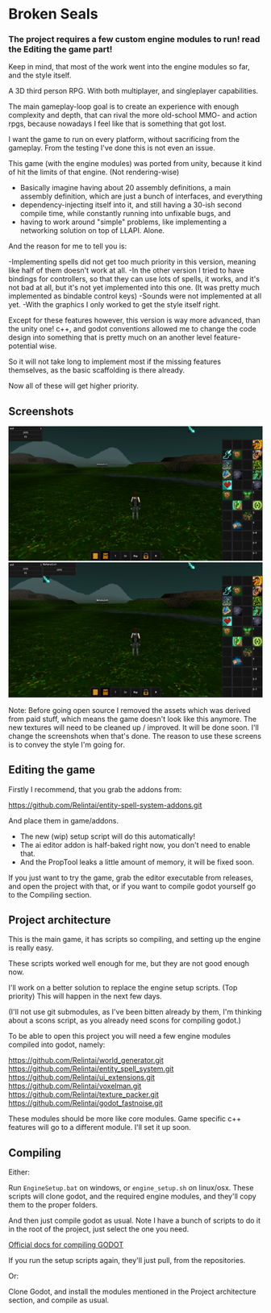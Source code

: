 # Broken Seals

### The project requires a few custom engine modules to run! read the Editing the game part!

Keep in mind, that most of the work went into the engine modules so far, and the style itself.

A 3D third person RPG. With both multiplayer, and singleplayer capabilities.

The main gameplay-loop goal is to create an experience with enough complexity and depth, that can rival the more old-school MMO- and action rpgs, because nowadays I feel like that is something that got lost.

I want the game to run on every platform, without sacrificing from the gameplay. From the testing I've done this is not even an issue.

This game (with the engine modules) was ported from unity, because it kind of hit the limits of that engine. (Not rendering-wise)

* Basically imagine having about 20 assembly definitions, a main assembly definition, which are just a bunch of interfaces, and everything 
* dependency-injecting itself into it, and still having a 30-ish second compile time, while constantly running into unfixable bugs, and 
* having to work around "simple" problems, like implementing a networking solution on top of LLAPI. Alone.

And the reason for me to tell you is:

-Implementing spells did not get too much priority in this version, meaning like half of them doesn't work at all.
-In the other version I tried to have bindings for controllers, so that they can use lots of spells, it works, and it's not bad at all, but it's not yet implemented into this one. (It was pretty much implemented as bindable control keys)
-Sounds were not implemented at all yet.
-With the graphics I only worked to get the style itself right.

Except for these features however, this version is way more advanced, than the unity one! c++, and godot conventions allowed me to change the code design into something that is pretty much on an another level feature-potential wise.

So it will not take long to implement most if the missing features themselves, as the basic scaffolding is there already.

Now all of these will get higher priority.

## Screenshots

![Initial OS Release Screen 1](screenshots/screen1.png)
![Initial OS Release Screen 2](screenshots/screen2.png)

Note: Before going open source I removed the assets which was derived from paid stuff, which means the game doesn't look like this anymore.
The new textures will need to be cleaned up / improved. It will be done soon. I'll change the screenshots when that's done.
The reason to use these screens is to convey the style I'm going for.

## Editing the game

Firstly I recommend, that you grab the addons from: 

https://github.com/Relintai/entity-spell-system-addons.git

And place them in game/addons.

* The new (wip) setup script will do this automatically!
* The ai editor addon is half-baked right now, you don't need to enable that.
* And the PropTool leaks a little amount of memory, it will be fixed soon.

If you just want to try the game, grab the editor executable from releases, and open the project with that, or if you want to compile godot yourself go to the Compiling section.

## Project architecture

This is the main game, it has scripts so compiling, and setting up the engine is really easy.

These scripts worked well enough for me, but they are not good enough now.

I'll work on a better solution to replace the engine setup scripts. (Top priority)
This will happen in the next few days.

(I'll not use git submodules, as I've been bitten already by them, I'm thinking about a scons script, as you already need scons for compiling godot.)

To be able to open this project you will need a few engine modules compiled into godot, namely:

https://github.com/Relintai/world_generator.git
https://github.com/Relintai/entity_spell_system.git
https://github.com/Relintai/ui_extensions.git
https://github.com/Relintai/voxelman.git
https://github.com/Relintai/texture_packer.git
https://github.com/Relintai/godot_fastnoise.git

These modules should be more like core modules. Game specific c++ features will go to a different module. I'll set it up soon.

## Compiling

Either:

Run `EngineSetup.bat` on windows, or `engine_setup.sh` on linux/osx. These scripts will clone godot, and the required engine modules, and they'll copy them to the proper folders.

And then just compile godot as usual. Note I have a bunch of scripts to do it in the root of the project, just select the one you need.

[Official docs for compiling GODOT](https://docs.godotengine.org/en/latest/development/compiling/index.html)

If you run the setup scripts again, they'll just pull, from the repositories.

Or:

Clone Godot, and install the modules mentioned in the Project architecture section, and compile as usual.

